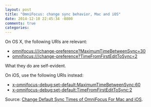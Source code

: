 ```yaml
---
layout: post
title: "OmniFocus: change sync behavior, Mac and iOS"
date: 2014-12-10 22:45:34 -0800
comments: true
categories: 
---
```

On OS X, the following URIs are relevant:

* <a href="omnifocus:///change-preference?MaximumTimeBetweenSync=30">omnifocus:///change-preference?MaximumTimeBetweenSync=30</a>
* <a href="omnifocus:///change-preference?TimeFromFirstEditToSync=2">omnifocus:///change-preference?TimeFromFirstEditToSync=2</a>

What they do are self-evident.

On iOS, use the following URIs instead:

* <a href="x-omnifocus-debug:set-default:MaximumTimeBetweenSync:60">x-omnifocus-debug:set-default:MaximumTimeBetweenSync:60</a>
* <a href="x-omnifocus-debug:set-default:TimeFromFirstEditToSync:2">x-omnifocus-debug:set-default:TimeFromFirstEditToSync:2</a>

Source: [Change Default Sync Times of OmniFocus For Mac and iOS](http://www.macstories.net/links/change-default-sync-times-of-omnifocus-for-mac-and-ios/).
